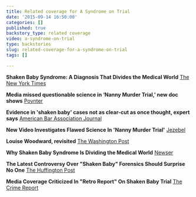 ```yaml
---
title: Related coverage for A Syndrome on Trial
date: '2015-09-14 16:50:00'
categories: []
published: true
backstory_type: related coverage
video: a-syndrome-on-trial
type: backstories
slug: related-coverage-for-a-syndrome-on-trial
tags: []

---
```

**Shaken Baby Syndrome: A Diagnosis That Divides the Medical World**
[The New York Times](http://www.nytimes.com/2015/09/14/us/shaken-baby-syndrome-a-diagnosis-that-divides-the-medical-world.html)

**Media missed questionable science in ‘Nanny Murder Trial,’ new doc shows**
[Poynter](http://www.poynter.org/news/mediawire/372963/media-missed-questionable-science-in-nanny-murder-trial-new-doc-shows/)

**Evidence in 'shaken baby' cases not as clear-cut as once thought, expert says**
[American Bar Association Journal](http://www.abajournal.com/news/article/shaken_baby)

**New Video Investigates Flawed Science In 'Nanny Murder Trial'**
[Jezebel](http://jezebel.com/new-video-investigates-flawed-science-in-nanny-murder-t-1730590719)

**Louise Woodward, revisited**
[The Washington Post](https://www.washingtonpost.com/news/the-watch/wp/2015/09/15/louise-woodward-revisited/)

**Why Shaken Baby Syndrome Is Dividing the Medical World**
[Newser](http://www.newser.com/story/212776/why-shaken-baby-syndrome-is-dividing-the-medical-world.html)

**The Latest Controversy Over "Shaken Baby" Forensics Should Surprise No One**
[The Huffington Post](http://www.huffingtonpost.com/kevin-sali/the-latest-controversy-ov_b_8143180.html)

**Media Coverage Criticized In "Retro Report" On Shaken Baby Trial**
[The Crime Report](http://www.thecrimereport.org/news/crime-and-justice-news/2015-09-media-missed-in-nanny-trial)

